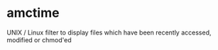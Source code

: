 # amctime
UNIX / Linux filter to display files which have been recently accessed, modified or chmod'ed
